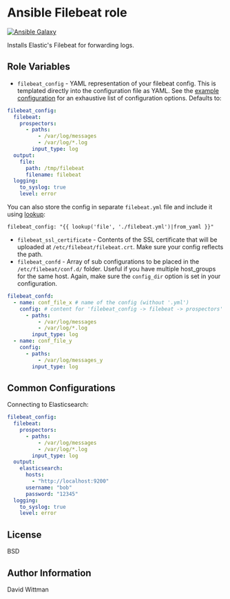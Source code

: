 Ansible Filebeat role
=========

[![Ansible Galaxy](https://img.shields.io/badge/galaxy-DavidWittman.filebeat-blue.svg?style=flat)](https://galaxy.ansible.com/detail#/role/6293)

Installs Elastic's Filebeat for forwarding logs.

Role Variables
--------------

 - `filebeat_config` - YAML representation of your filebeat config. This is templated directly into the configuration file as YAML. See the [example configuration](https://github.com/elastic/filebeat/blob/master/etc/filebeat.yml) for an exhaustive list of configuration options. Defaults to:

  ``` yaml
  filebeat_config:
    filebeat:
      prospectors:
        - paths:
            - /var/log/messages
            - /var/log/*.log
          input_type: log
    output:
      file:
        path: /tmp/filebeat
        filename: filebeat
    logging:
      to_syslog: true
      level: error
  ```

You can also store the config in separate `filebeat.yml` file and include it using [lookup](http://docs.ansible.com/ansible/playbooks_lookups.html#intro-to-lookups-getting-file-contents):

```
filebeat_config: "{{ lookup('file', './filebeat.yml')|from_yaml }}"
```

 - `filebeat_ssl_certificate` - Contents of the SSL certificate that will be uploaded at `/etc/filebeat/filebeat.crt`. Make sure your config reflects the path.
 - `filebeat_confd` - Array of sub configurations to be placed in the `/etc/filebeat/conf.d/` folder. Useful if you have multiple host_groups for the same host. Again, make sure the `config_dir` option is set in your configuration.
  
  ``` yaml
  filebeat_confd:
    - name: conf_file_x # name of the config (without '.yml')
      config: # content for 'filebeat_config -> filebeat -> prospectors'
        - paths:
            - /var/log/messages
            - /var/log/*.log
          input_type: log 
    - name: conf_file_y
      config:
        - paths:
            - /var/log/messages_y
          input_type: log
  ```

Common Configurations
---------------------

Connecting to Elasticsearch:

  ``` yaml
  filebeat_config:
    filebeat:
      prospectors:
        - paths:
            - /var/log/messages
            - /var/log/*.log
          input_type: log
    output:
      elasticsearch:
        hosts:
          - "http://localhost:9200"
        username: "bob"
        password: "12345"
    logging:
      to_syslog: true
      level: error
  ```

License
-------

BSD

Author Information
------------------

David Wittman
